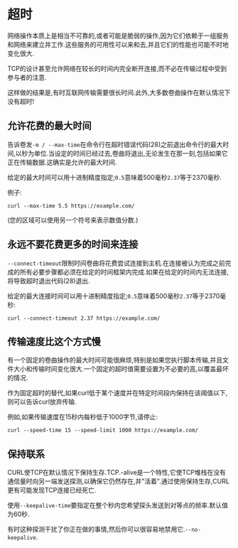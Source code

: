 
# 超时

网络操作本质上是相当不可靠的,或者可能是脆弱的操作,因为它们依赖于一组服务和网络来建立并工作.这些服务的可用性可以来和去,并且它们的性能也可能不时地变化很大.

TCP的设计甚至允许网络在较长的时间内完全断开连接,而不必在传输过程中受到参与者的注意.

这样做的结果是,有时互联网传输需要很长时间.此外,大多数卷曲操作在默认情况下没有超时!

## 允许花费的最大时间

告诉卷发`-m / --max-time`在命令行在超时错误代码(28)之前退出命令行的最大时间,以秒为单位.当设定的时间已经过去,卷曲将退出,无论发生在那一刻,包括如果它正在传输数据.这确实是允许的最大时间.

给定的最大时间可以用十进制精度指定;`0.5`意味着500毫秒`2.37`等于2370毫秒.

例子:

```
curl --max-time 5.5 https://example.com/
```

(您的区域可以使用另一个符号来表示数值分数.)

## 永远不要花费更多的时间来连接

`--connect-timeout`限制时间卷曲将花费尝试连接到主机.在连接被认为完成之前完成的所有必要步骤都必须在给定的时间框架内完成.如果在给定的时间内无法连接,将导致超时退出代码(28)退出.

给定的最大连接时间可以用十进制精度指定;`0.5`意味着500毫秒`2.37`等于2370毫秒:

```
curl --connect-timeout 2.37 https://example.com/
```

## 传输速度比这个方式慢

有一个固定的卷曲操作的最大时间可能很麻烦,特别是如果您执行脚本传输,并且文件大小和传输时间变化很大.一个固定的超时值需要设置为不必要的高,以覆盖最坏的情况.

作为固定超时的替代,如果curl低于某个速度并在特定时间段内保持在该阈值以下,则可以告诉curl放弃传输.

例如,如果传输速度在15秒内每秒低于1000字节,请停止:

```
curl --speed-time 15 --speed-limit 1000 https://example.com/
```

## 保持联系

CURL使TCP在默认情况下保持生存.TCP.-alive是一个特性,它使TCP堆栈在没有通信量时向另一端发送探测,以确保它仍然存在,并"活着".通过使用保持生存,CURL更有可能发现TCP连接已经死亡.

使用`--keepalive-time`要指定在整个秒内您希望探头发送到对等点的频率.默认值为60秒.

有时这种探测干扰了你正在做的事情,然后你可以很容易地禁用它.`--no-keepalive`.
